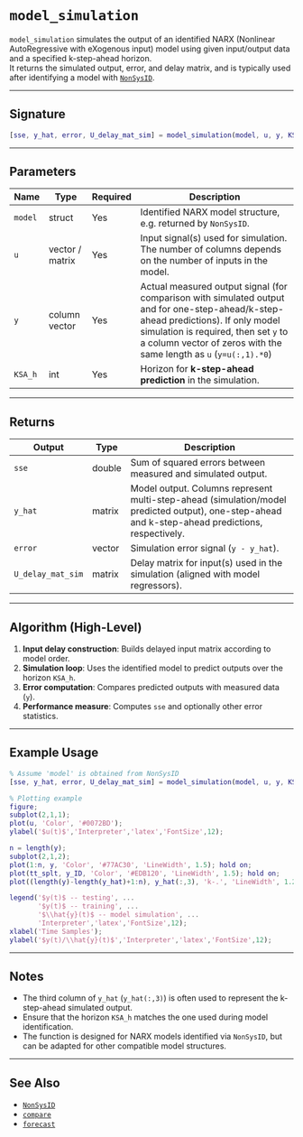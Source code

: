# `model_simulation`

`model_simulation` simulates the output of an identified NARX (Nonlinear AutoRegressive with eXogenous input) model using given input/output data and a specified k-step-ahead horizon.  
It returns the simulated output, error, and delay matrix, and is typically used after identifying a model with [`NonSysID`](./NonSysID.md).

---

## Signature

```matlab
[sse, y_hat, error, U_delay_mat_sim] = model_simulation(model, u, y, KSA_h)
```

---

## Parameters

| Name    | Type     | Required | Description |
|---------|----------|----------|-------------|
| `model` | struct   | Yes | Identified NARX model structure, e.g. returned by `NonSysID`. |
| `u`     | vector / matrix | Yes | Input signal(s) used for simulation. The number of columns depends on the number of inputs in the model. |
| `y`     | column vector   | Yes | Actual measured output signal (for comparison with simulated output and for one-step-ahead/k-step-ahead predictions). If only model simulation is required, then set `y` to a column vector of zeros with the same length as `u` (`y=u(:,1).*0`)|
| `KSA_h` | int      | Yes | Horizon for **k-step-ahead prediction** in the simulation. |

---

## Returns

| Output             | Type     | Description |
|--------------------|----------|-------------|
| `sse`              | double   | Sum of squared errors between measured and simulated output. |
| `y_hat`            | matrix   | Model output. Columns represent multi-step-ahead (simulation/model predicted output), one-step-ahead and k-step-ahead predictions, respectively. |
| `error`            | vector   | Simulation error signal (`y - y_hat`). |
| `U_delay_mat_sim`  | matrix   | Delay matrix for input(s) used in the simulation (aligned with model regressors). |

---

## Algorithm (High-Level)

1. **Input delay construction**: Builds delayed input matrix according to model order.  
2. **Simulation loop**: Uses the identified model to predict outputs over the horizon `KSA_h`.  
3. **Error computation**: Compares predicted outputs with measured data (`y`).  
4. **Performance measure**: Computes `sse` and optionally other error statistics.  

---

## Example Usage

```matlab
% Assume 'model' is obtained from NonSysID
[sse, y_hat, error, U_delay_mat_sim] = model_simulation(model, u, y, KSA_h);

% Plotting example
figure;
subplot(2,1,1);
plot(u, 'Color', '#0072BD');
ylabel('$u(t)$','Interpreter','latex','FontSize',12);

n = length(y);
subplot(2,1,2);
plot(1:n, y, 'Color', '#77AC30', 'LineWidth', 1.5); hold on;
plot(tt_splt, y_ID, 'Color', '#EDB120', 'LineWidth', 1.5); hold on;
plot((length(y)-length(y_hat)+1:n), y_hat(:,3), 'k-.', 'LineWidth', 1.25);

legend('$y(t)$ -- testing', ...
       '$y(t)$ -- training', ...
       '$\\hat{y}(t)$ -- model simulation', ...
       'Interpreter','latex','FontSize',12);
xlabel('Time Samples');
ylabel('$y(t)/\\hat{y}(t)$','Interpreter','latex','FontSize',12);
```

---

## Notes

- The third column of `y_hat` (`y_hat(:,3)`) is often used to represent the k-step-ahead simulated output.  
- Ensure that the horizon `KSA_h` matches the one used during model identification.  
- The function is designed for NARX models identified via `NonSysID`, but can be adapted for other compatible model structures.  

---

## See Also

- [`NonSysID`](./NonSysID_Documentation.md)  
- [`compare`](https://www.mathworks.com/help/ident/ref/compare.html)  
- [`forecast`](https://www.mathworks.com/help/ident/ref/forecast.html)  
